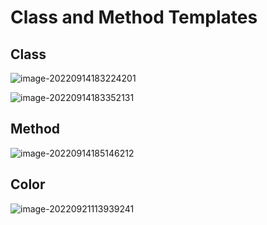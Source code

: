 # Class and Method Templates

## Class

![image-20220914183224201](C:\Users\Maktub\Pictures\Typora\image-20220914183224201.png)

![image-20220914183352131](C:\Users\Maktub\Pictures\Typora\image-20220914183352131.png)

## Method

![image-20220914185146212](C:\Users\Maktub\Pictures\Typora\image-20220914185146212.png)





## Color

![image-20220921113939241](C:\Users\Maktub\Pictures\Typora\image-20220921113939241.png)